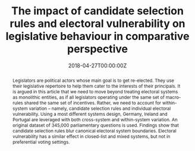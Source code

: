 ---
title: 'The impact of candidate selection rules and electoral vulnerability on legislative behaviour in comparative perspective'

# Authors
# If you created a profile for a user (e.g. the default `admin` user), write the username (folder name) here
# and it will be replaced with their full name and linked to their profile.
authors:
  - Jorge M. Fernandes
  - LUCAS GEESE
  - CARSTEN SCHWEMMER

date: '2018-04-27T00:00:00Z'
doi: ''

# Schedule page publish date (NOT publication's date).
publishDate: '2018-04-27T00:00:00Z'

# Publication type.
# Accepts a single type but formatted as a YAML list (for Hugo requirements).
# Enter a publication type from the CSL standard.
publication_types: ['article-journal']

# Publication name and optional abbreviated publication name.
publication: "*European Journal of Political Research*"
publication_short: ""

abstract: Legislators are political actors whose main goal is to get re-elected. They use their legislative repertoire to help them cater to the interests of their principals. It is argued in this article that we need to move beyond treating electoral systems as monolithic entities, as if all legislators operating under the same set of macro-rules shared the same set of incentives. Rather, we need to account for within-system variation – namely, candidate selection rules and individual electoral vulnerability. Using a most different systems design, Germany, Ireland and Portugal are leveraged with both cross-system and within-system variation. An original dataset of 345,000 parliamentary questions is used. Findings show that candidate selection rules blur canonical electoral system boundaries. Electoral vulnerability has a similar effect in closed-list and mixed systems, but not in preferential voting settings.

featured: false

# Custom links (uncomment lines below)
# links:
# - name: Custom Link
#   url: http://example.org

url_pdf: 'https://ejpr.onlinelibrary.wiley.com/doi/abs/10.1111/1475-6765.12281'
url_code: ''
url_dataset: ''
url_poster: ''
url_project: ''
url_slides: ''
url_source: ''
url_video: ''

# Featured image
# To use, add an image named `featured.jpg/png` to your page's folder.
image:
  caption: 'Image credit: [**Unsplash**](https://unsplash.com/photos/pLCdAaMFLTE)'
  focal_point: ''
  preview_only: false

# Associated Projects (optional).
#   Associate this publication with one or more of your projects.
#   Simply enter your project's folder or file name without extension.
#   E.g. `internal-project` references `content/project/internal-project/index.md`.
#   Otherwise, set `projects: []`.
projects: []

# Slides (optional).
#   Associate this publication with Markdown slides.
#   Simply enter your slide deck's filename without extension.
#   E.g. `slides: "example"` references `content/slides/example/index.md`.
#   Otherwise, set `slides: ""`.
slides: []
---